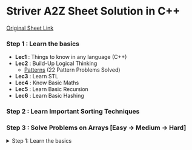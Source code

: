 # Striver A2Z Sheet Solution in C++  
[Original Sheet Link](https://takeuforward.org/strivers-a2z-dsa-course/strivers-a2z-dsa-course-sheet-2)  

### Step 1 : Learn the basics  
- **Lec1** : Things to know in any language (C++)
- **Lec2** : Build-Up Logical Thinking  
  - [Patterns](https://github.com/nutcasecannon/Striver-A2Z-sheet/tree/main/Patterns) (22 Pattern Problems Solved)
- **Lec3** : Learn STL
- **Lec4** : Know Basic Maths
- **Lec5** : Learn Basic Recursion
- **Lec6** : Learn Basic Hashing

### Step 2 : Learn Important Sorting Techniques

### Step 3 : Solve Problems on Arrays [Easy → Medium → Hard]  
<details>
  <summary>Step 1: Learn the basics</summary>

- Lec1: Things to know in any language (C++)
- Lec2: Build-Up Logical Thinking
  - Patterns
    - 22 Pattern Problems Solved
- Lec3: Learn STL
- Lec4: Know Basic Maths
- Lec5: Learn Basic Recursion
- Lec6: Learn Basic Hashing

</details>

